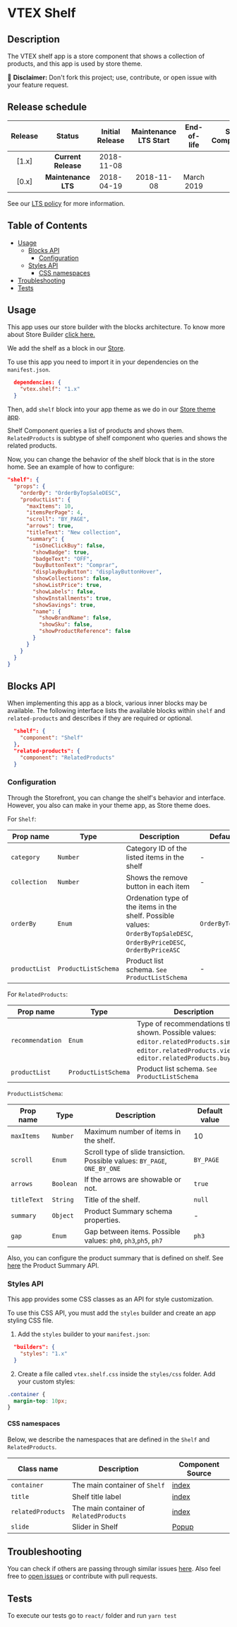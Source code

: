VTEX Shelf
=====

## Description

The VTEX shelf app is a store component that shows a collection of products, and this app is used by store theme.

:loudspeaker: **Disclaimer:** Don't fork this project; use, contribute, or open issue with your feature request.

## Release schedule
| Release  | Status              | Initial Release | Maintenance LTS Start | End-of-life | Store Compatibility
| :--:     | :---:               |  :---:          | :---:                 | :---:       | :---: 
| [1.x]    | **Current Release** |  2018-11-08     |                       |             | 2.x
| [0.x]    | **Maintenance LTS** |  2018-04-19     | 2018-11-08            | March 2019  | 1.x

See our [LTS policy](https://github.com/vtex-apps/awesome-io#lts-policy) for more information.

## Table of Contents
- [Usage](#usage)
  - [Blocks API](#blocks-api)
    - [Configuration](#configuration)
  - [Styles API](#styles-api)
    - [CSS namespaces](#css-namespaces)
- [Troubleshooting](#troubleshooting)
- [Tests](#tests)


## Usage
This app uses our store builder with the blocks architecture. To know more about Store Builder [click here.](https://help.vtex.com/en/tutorial/understanding-storebuilder-and-stylesbuilder#structuring-and-configuring-our-store-with-object-object)

We add the shelf as a block in our [Store](https://github.com/vtex-apps/store/blob/master/store/interfaces.json).

To use this app you need to import it in your dependencies on the `manifest.json`.

```json
  dependencies: {
    "vtex.shelf": "1.x"
  }
```

Then, add `shelf` block into your app theme as we do in our [Store theme app](https://github.com/vtex-apps/store-theme/blob/master/store/blocks.json). 

Shelf Component queries a list of products and shows them. `RelatedProducts` is subtype of shelf component who queries and shows the related products.

Now, you can change the behavior of the shelf block that is in the store home. See an example of how to configure: 
```json
"shelf": {
  "props": {
    "orderBy": "OrderByTopSaleDESC",
    "productList": {
      "maxItems": 10,
      "itemsPerPage": 4,
      "scroll": "BY_PAGE",
      "arrows": true,
      "titleText": "New collection",
      "summary": {
        "isOneClickBuy": false,
        "showBadge": true,
        "badgeText": "OFF",
        "buyButtonText": "Comprar",
        "displayBuyButton": "displayButtonHover",
        "showCollections": false,
        "showListPrice": true,
        "showLabels": false,
        "showInstallments": true,
        "showSavings": true,
        "name": {
          "showBrandName": false,
          "showSku": false,
          "showProductReference": false
        }
      }
    }
  }
}
```

## Blocks API

When implementing this app as a block, various inner blocks may be available. The following interface lists the available blocks within `shelf` and `related-products` and describes if they are required or optional.

```json
  "shelf": {
    "component": "Shelf"
  },
  "related-products": {
    "component": "RelatedProducts"
  }
```
### Configuration 
Through the Storefront, you can change the shelf's behavior and interface. However, you also can make in your theme app, as Store theme does.

For `Shelf`:

| Prop name          | Type       | Description  | Default value |
| ------------------ | ---------- | ------------------------------------------------------------------ | ---------------- |
| `category`                  | `Number`   | Category ID of the listed items in the shelf              |         -
| `collection`                | `Number`   | Shows the remove button in each item                      |         -
| `orderBy`                   | `Enum`   | Ordenation type of the items in the shelf. Possible values: `OrderByTopSaleDESC`, `OrderByPriceDESC`, `OrderByPriceASC` |`OrderByTopSaleDESC`
| `productList`               | `ProductListSchema` | Product list schema.  `See ProductListSchema`    |         -

For `RelatedProducts`:

| Prop name          | Type       | Description   | Default value |
| ------------------ | ---------- | ------------------------------------------------------------------------ | ---------------- |
| `recommendation`            | `Enum`   | Type of recommendations that is shown. Possible values: `editor.relatedProducts.similars`, `editor.relatedProducts.view`, `editor.relatedProducts.buy` | `editor.relatedProducts.similars`
| `productList`               | `ProductListSchema` | Product list schema.  `See ProductListSchema`          | -

`ProductListSchema`:

| Prop name          | Type       | Description   | Default value |
| ------------------ | ---------- | ------------------------------------------------------------------------ | ---------------- |
| `maxItems`                  | `Number`   | Maximum number of items in the shelf.                     | 10
| `scroll`                    | `Enum`   | Scroll type of slide transiction.  Possible values: `BY_PAGE`, `ONE_BY_ONE` | `BY_PAGE`
| `arrows`                    | `Boolean`  | If the arrows are showable or not.                        | `true`
| `titleText`                 | `String`   | Title of the shelf.                                       | `null`
| `summary`                   | `Object`   | Product Summary schema properties.                        | -
| `gap`                       | `Enum`   | Gap between items. Possible values: `ph0`, `ph3`,`ph5`, `ph7`| `ph3`


Also, you can configure the product summary that is defined on shelf. See [here](https://github.com/vtex-apps/product-summary/blob/master/README.md#configuration) the Product Summary API.

### Styles API

This app provides some CSS classes as an API for style customization.

To use this CSS API, you must add the `styles` builder and create an app styling CSS file.

1. Add the `styles` builder to your `manifest.json`:

```json
  "builders": {
    "styles": "1.x"
  }
```

2. Create a file called `vtex.shelf.css` inside the `styles/css` folder. Add your custom styles:
```css
.container {
  margin-top: 10px;
}
```
#### CSS namespaces
Below, we describe the namespaces that are defined in the `Shelf` and `RelatedProducts`.

Class name        | Description                    | Component Source        
----------------- | ------------------------------ | ------------------------
`container`       | The main container of `Shelf` | [index](/react/Shelf.js)
`title`           | Shelf title label | [index](/react/ProductList.js)
`relatedProducts` | The main container of `RelatedProducts` | [index](/react/index.js)
`slide`           | Slider in Shelf | [Popup](/react/ShelfContent.js)

## Troubleshooting
You can check if others are passing through similar issues [here](https://github.com/vtex-apps/shelf/issues). Also feel free to [open issues](https://github.com/vtex-apps/shelf/issues/new) or contribute with pull requests.

## Tests

To execute our tests go to `react/` folder and run `yarn test` 
